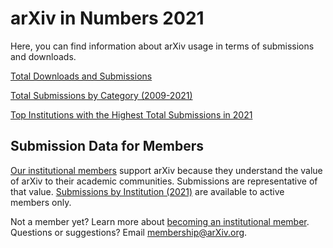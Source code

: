 # arXiv in Numbers 2021

Here, you can find information about arXiv usage in terms of submissions and downloads.

[Total Downloads and Submissions](/stats/main)

[Total Submissions by Category (2009-2021)](submission_category_by_year)

[Top Institutions with the Highest Total Submissions in 2021](2021_downloads_top_institutions)


## Submission Data for Members

[Our institutional members](/about/ourmembers) support arXiv because they understand the value of arXiv to their academic communities. Submissions are representative of that value.
[Submissions by Institution (2021)](2021_institution_submissions) are available to active members only. 

Not a member yet? Learn more about [becoming an institutional member](/about/membership). Questions or suggestions? Email [membership@arXiv.org](Mailto:membership@arXiv.org).

